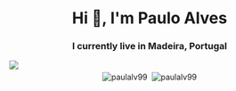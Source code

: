 <h1 align="center">Hi 👋, I'm Paulo Alves</h1>
<h3 align="center">I currently live in Madeira, Portugal</h3>

<p align="left">
</p>

<img align="center" style="margin-bottom: 5px" src="https://komarev.com/ghpvc/?username=PaulAlv99" >
<div style="display: flex; justify-content: center; gap: 2px;">
  
  <div>
    <img style="height: auto;weight: auto;" align="left" src="https://github-readme-stats.vercel.app/api/top-langs?username=paulalv99&show_icons=true&locale=en&layout=compact&theme=dark" alt="paulalv99" style="height: 200px;">
  </div>
  <div>
    <img style="height: auto;weight: auto;" align="right" src="https://github-readme-stats.vercel.app/api?username=paulalv99&show_icons=true&locale=en&theme=dark" alt="paulalv99" style="height: 200px;">
  </div>
  
</div>
